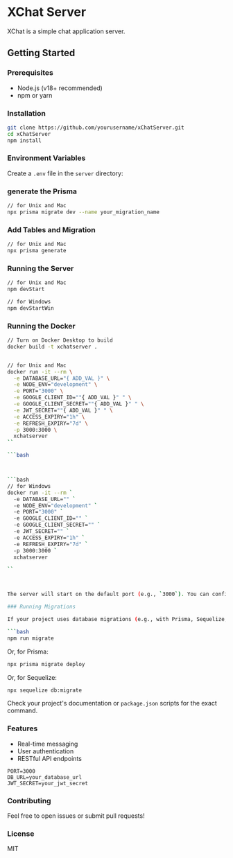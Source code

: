 # XChat Server

XChat is a simple chat application server.

## Getting Started

### Prerequisites

- Node.js (v18+ recommended)
- npm or yarn

### Installation

```bash
git clone https://github.com/yourusername/xChatServer.git
cd xChatServer
npm install
```
### Environment Variables

Create a `.env` file in the `server` directory:

### generate the Prisma

```bash 
// for Unix and Mac
npx prisma migrate dev --name your_migration_name
```


### Add Tables and Migration 

```bash 
// for Unix and Mac
npx prisma generate
```


### Running the Server

```bash 
// for Unix and Mac
npm devStart
```

```bash 
// for Windows
npm devStartWin
```

### Running the Docker

```bash 
// Turn on Docker Desktop to build
docker build -t xchatserver .
```

```bash 

// for Unix and Mac
docker run -it --rm \
  -e DATABASE_URL="{ ADD_VAL }" \
  -e NODE_ENV="development" \
  -e PORT="3000" \
  -e GOOGLE_CLIENT_ID=""{ ADD_VAL }" " \
  -e GOOGLE_CLIENT_SECRET=""{ ADD_VAL }" " \
  -e JWT_SECRET=""{ ADD_VAL }" " \
  -e ACCESS_EXPIRY="1h" \
  -e REFRESH_EXPIRY="7d" \
  -p 3000:3000 \
  xchatserver
``

```bash 



```bash 
// for Windows
docker run -it --rm `
  -e DATABASE_URL="" `
  -e NODE_ENV="development" `
  -e PORT="3000" `
  -e GOOGLE_CLIENT_ID="" `
  -e GOOGLE_CLIENT_SECRET="" `
  -e JWT_SECRET="" `
  -e ACCESS_EXPIRY="1h" `
  -e REFRESH_EXPIRY="7d" `
  -p 3000:3000 `
  xchatserver

``



The server will start on the default port (e.g., `3000`). You can configure the port in `.env`.

### Running Migrations

If your project uses database migrations (e.g., with Prisma, Sequelize, or Knex), run:

```bash
npm run migrate
```

Or, for Prisma:

```bash
npx prisma migrate deploy
```

Or, for Sequelize:

```bash
npx sequelize db:migrate
```

Check your project's documentation or `package.json` scripts for the exact command.

### Features

- Real-time messaging
- User authentication
- RESTful API endpoints





```
PORT=3000
DB_URL=your_database_url
JWT_SECRET=your_jwt_secret
```

### Contributing

Feel free to open issues or submit pull requests!

### License

MIT
